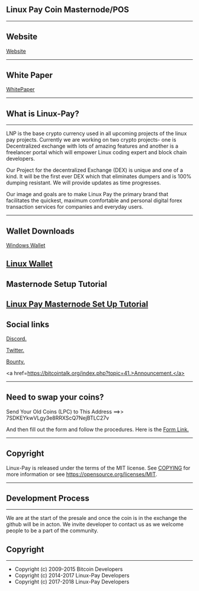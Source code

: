 
## Linux Pay Coin Masternode/POS

----------------------------------------------------------------------------------------------------------------------------
## Website

<a href=https://linux-pay.com>Website</a>

----------------------------------------------------------------------------------------------------------------------------

## White Paper

<a href=https://linux-pay.com/web/LINUX-PAY-COIN-WHITE-PAPER-v1.0.pdf>WhitePaper</a>


----------------------------------------------------------------------------------------------------------------------------


 ## What is Linux-Pay?
----------------------------------------------------------------------------------------------------------------------------

LNP is the base crypto currency used in all upcoming projects of the linux pay projects. Currently we are working on two crypto projects- one is Decentralized exchange with lots of amazing features and another is a freelancer portal which will empower Linux coding expert and block chain developers.

Our Project for the decentralized Exchange (DEX) is unique and one of a kind. It will be the first ever DEX which that eliminates dumpers and is 100% dumping resistant. We will provide updates as time progresses.

Our image and goals are to make Linux Pay the primary brand that facilitates the quickest, maximum comfortable and personal digital forex transaction services for companies and everyday users.

----------------------------------------------------------------------------------------------------------------------------

## Wallet Downloads

<a href=https://linux-pay.com/web/wallet/linuxpay-qt.exe>Windows Wallet</a>

<a href=http://www.linux-pay.com/web/wallet/lnp-linux.tar.gz>Linux Wallet</a>
----------------------------------------------------------------------------------------------------------------------------

## Masternode Setup Tutorial


<a href=https://medium.com/@marcusfox555/linux-pay-lnp-masternode-set-up-for-windows-and-vps-63531917f34>Linux Pay Masternode Set Up Tutorial</a>
 ---------------------------------------------------------------------------------------------------------------------------

## Social links


<a href=https://discord.me/linuxpay>Discord.</a>
 
<a href=https://twitter.com/linuxpay>Twitter.</a>
   
<a href=https://alpha.bounty0x.io/bounties/215471>Bounty.</a>
   
<a href=https://bitcointalk.org/index.php?topic=41.>Announcement.</a>

----------------------------------------------------------------------------------------------------------------------------

## Need to swap your coins?


Send Your Old Coins (LPC) to This Address ==>>  7SDKEYkwVLgy3e8RRXScQ7NejBTLC27v 
                                 
And then fill out the form and follow the procedures. Here is the <a href=https://docs.google.com/forms/d/e/1FAIpQLSehbGExBDAw4twE65aUTCosySFmkytFPKoHRU2U5Jo9Lv05bg/viewform>
Form Link.</a>

----------------------------------------------------------------------------------------------------------------------------

## Copyright

Linux-Pay is released under the terms of the MIT license. See [COPYING](COPYING) for more
information or see https://opensource.org/licenses/MIT.

----------------------------------------------------------------------------------------------------------------------------

## Development Process
----------------------------------------------------------------------------------------------------------------------------

We are at the start of the presale and once the coin is in the exchange the github will be in acton. We invite developer to contact us as we welcome people to be a part of the community.


## Copyright
----------------------------------------------------------------------------------------------------------------------------

- Copyright (c) 2009-2015 Bitcoin Developers
- Copyright (c) 2014-2017 Linux-Pay Developers
- Copyright (c) 2017-2018 Linux-Pay Developers



